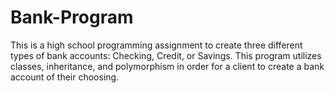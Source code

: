 # Bank-Program
This is a high school programming assignment to create three 
different types of bank accounts: Checking, Credit, or Savings.
This program utilizes classes, inheritance, and polymorphism 
in order for a client to create a bank account of their choosing.

